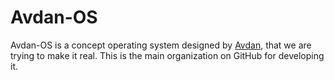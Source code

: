 # Avdan-OS

Avdan-OS is a concept operating system designed by [Avdan](https://www.youtube.com/c/Avdan), that we are trying to make it real.
This is the main organization on GitHub for developing it.
